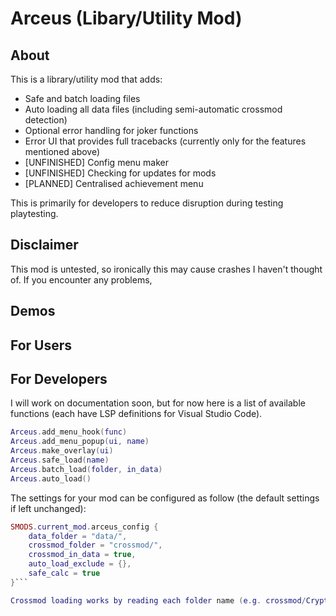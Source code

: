 # Arceus (Libary/Utility Mod)

## About 
This is a library/utility mod that adds:
- Safe and batch loading files
- Auto loading all data files (including semi-automatic crossmod detection)
- Optional error handling for joker functions
- Error UI that provides full tracebacks (currently only for the features mentioned above)
- [UNFINISHED] Config menu maker
- [UNFINISHED] Checking for updates for mods
- [PLANNED] Centralised achievement menu

This is primarily for developers to reduce disruption during testing playtesting.

## Disclaimer

This mod is untested, so ironically this may cause crashes I haven't thought of.
If you encounter any problems,

## Demos



## For Users



## For Developers

I will work on documentation soon, but for now here is a list of available functions (each have LSP definitions for Visual Studio Code).

```lua
Arceus.add_menu_hook(func)
Arceus.add_menu_popup(ui, name)
Arceus.make_overlay(ui)
Arceus.safe_load(name)
Arceus.batch_load(folder, in_data)
Arceus.auto_load()
```

The settings for your mod can be configured as follow (the default settings if left unchanged):

```lua
SMODS.current_mod.arceus_config {
    data_folder = "data/",
    crossmod_folder = "crossmod/",
    crossmod_in_data = true,
    auto_load_exclude = {},
    safe_calc = true
}```

Crossmod loading works by reading each folder name (e.g. crossmod/Cryptid/) and checking if the corresponding mod is loaded.